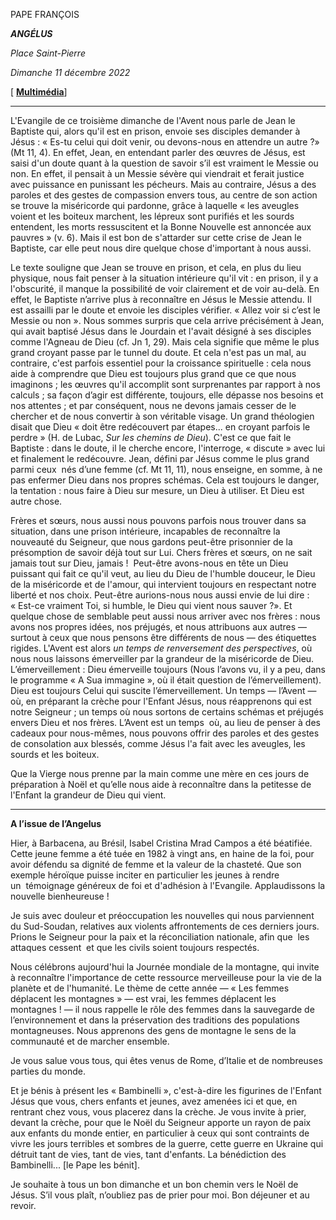 PAPE FRANÇOIS

***ANGÉLUS***

*Place Saint-Pierre*

*Dimanche 11 décembre 2022*

[ **[Multimédia](http://w2.vatican.va/content/francesco/fr/events/event.dir.html/content/vaticanevents/fr/2022/12/11/angelus.html)**]

_____________________________

L'Evangile de ce troisième dimanche de l'Avent nous parle de Jean le Baptiste qui, alors qu'il est en prison, envoie ses disciples demander à Jésus : « Es-tu celui qui doit venir, ou devons-nous en attendre un autre ?» (Mt 11, 4). En effet, Jean, en entendant parler des œuvres de Jésus, est saisi d'un doute quant à la question de savoir s’il est vraiment le Messie ou non. En effet, il pensait à un Messie sévère qui viendrait et ferait justice avec puissance en punissant les pécheurs. Mais au contraire, Jésus a des paroles et des gestes de compassion envers tous, au centre de son action se trouve la miséricorde qui pardonne, grâce à laquelle « les aveugles voient et les boiteux marchent, les lépreux sont purifiés et les sourds entendent, les morts ressuscitent et la Bonne Nouvelle est annoncée aux pauvres » (v. 6). Mais il est bon de s'attarder sur cette crise de Jean le Baptiste, car elle peut nous dire quelque chose d'important à nous aussi.

Le texte souligne que Jean se trouve en prison, et cela, en plus du lieu physique, nous fait penser à la situation intérieure qu'il vit : en prison, il y a l'obscurité, il manque la possibilité de voir clairement et de voir au-delà. En effet, le Baptiste n’arrive plus à reconnaître en Jésus le Messie attendu. Il est assailli par le doute et envoie les disciples vérifier. « Allez voir si c’est le Messie ou non ». Nous sommes surpris que cela arrive précisément à Jean, qui avait baptisé Jésus dans le Jourdain et l'avait désigné à ses disciples comme l'Agneau de Dieu (cf. Jn 1, 29). Mais cela signifie que même le plus grand croyant passe par le tunnel du doute. Et cela n'est pas un mal, au contraire, c'est parfois essentiel pour la croissance spirituelle : cela nous aide à comprendre que Dieu est toujours plus grand que ce que nous imaginons ; les œuvres qu'il accomplit sont surprenantes par rapport à nos calculs ; sa façon d’agir est différente, toujours, elle dépasse nos besoins et nos attentes ; et par conséquent, nous ne devons jamais cesser de le chercher et de nous convertir à son véritable visage. Un grand théologien disait que Dieu « doit être redécouvert par étapes... en croyant parfois le perdre » (H. de Lubac, *Sur les chemins de Dieu*). C'est ce que fait le Baptiste : dans le doute, il le cherche encore, l'interroge, « discute » avec lui et finalement le redécouvre. Jean, défini par Jésus comme le plus grand parmi ceux  nés d’une femme (cf. Mt 11, 11), nous enseigne, en somme, à ne pas enfermer Dieu dans nos propres schémas. Cela est toujours le danger, la tentation : nous faire à Dieu sur mesure, un Dieu à utiliser. Et Dieu est autre chose.

Frères et sœurs, nous aussi nous pouvons parfois nous trouver dans sa situation, dans une prison intérieure, incapables de reconnaître la nouveauté du Seigneur, que nous gardons peut-être prisonnier de la présomption de savoir déjà tout sur Lui. Chers frères et sœurs, on ne sait jamais tout sur Dieu, jamais !  Peut-être avons-nous en tête un Dieu puissant qui fait ce qu'il veut, au lieu du Dieu de l'humble douceur, le Dieu de la miséricorde et de l'amour, qui intervient toujours en respectant notre liberté et nos choix. Peut-être aurions-nous nous aussi envie de lui dire : « Est-ce vraiment Toi, si humble, le Dieu qui vient nous sauver ?». Et quelque chose de semblable peut aussi nous arriver avec nos frères : nous avons nos propres idées, nos préjugés, et nous attribuons aux autres — surtout à ceux que nous pensons être différents de nous — des étiquettes rigides. L'Avent est alors *un temps de renversement des perspectives*, où nous nous laissons émerveiller par la grandeur de la miséricorde de Dieu. L’émerveillement : Dieu émerveille toujours (Nous l’avons vu, il y a peu, dans le programme « A Sua immagine », où il était question de l’émerveillement). Dieu est toujours Celui qui suscite l’émerveillement. Un temps — l’Avent — où, en préparant la crèche pour l'Enfant Jésus, nous réapprenons qui est notre Seigneur ; un temps où nous sortons de certains schémas et préjugés envers Dieu et nos frères. L’Avent est un temps  où, au lieu de penser à des cadeaux pour nous-mêmes, nous pouvons offrir des paroles et des gestes de consolation aux blessés, comme Jésus l'a fait avec les aveugles, les sourds et les boiteux.

Que la Vierge nous prenne par la main comme une mère en ces jours de préparation à Noël et qu’elle nous aide à reconnaître dans la petitesse de l'Enfant la grandeur de Dieu qui vient.

___________________________________________________________

**A l’issue de l’Angelus**

Hier, à Barbacena, au Brésil, Isabel Cristina Mrad Campos a été béatifiée. Cette jeune femme a été tuée en 1982 à vingt ans, en haine de la foi, pour avoir défendu sa dignité de femme et la valeur de la chasteté. Que son exemple héroïque puisse inciter en particulier les jeunes à rendre un  témoignage généreux de foi et d'adhésion à l'Evangile. Applaudissons la nouvelle bienheureuse !

Je suis avec douleur et préoccupation les nouvelles qui nous parviennent du Sud-Soudan, relatives aux violents affrontements de ces derniers jours. Prions le Seigneur pour la paix et la réconciliation nationale, afin que  les attaques cessent  et que les civils soient toujours respectés.

Nous célébrons aujourd'hui la Journée mondiale de la montagne, qui invite à reconnaître l'importance de cette ressource merveilleuse pour la vie de la planète et de l'humanité. Le thème de cette année — « Les femmes déplacent les montagnes » — est vrai, les femmes déplacent les montagnes ! — il nous rappelle le rôle des femmes dans la sauvegarde de l’environnement et dans la préservation des traditions des populations montagneuses. Nous apprenons des gens de montagne le sens de la communauté et de marcher ensemble.

Je vous salue vous tous, qui êtes venus de Rome, d’Italie et de nombreuses parties du monde.

Et je bénis à présent les « Bambinelli », c'est-à-dire les figurines de l'Enfant Jésus que vous, chers enfants et jeunes, avez amenées ici et que, en rentrant chez vous, vous placerez dans la crèche. Je vous invite à prier, devant la crèche, pour que le Noël du Seigneur apporte un rayon de paix aux enfants du monde entier, en particulier à ceux qui sont contraints de vivre les jours terribles et sombres de la guerre, cette guerre en Ukraine qui détruit tant de vies, tant de vies, tant d'enfants. La bénédiction des Bambinelli... [le Pape les bénit].

Je souhaite à tous un bon dimanche et un bon chemin vers le Noël de Jésus. S’il vous plaît, n’oubliez pas de prier pour moi. Bon déjeuner et au revoir.